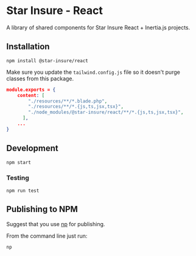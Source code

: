 # Star Insure - React
A library of shared components for Star Insure React + Inertia.js projects.

## Installation
```
npm install @star-insure/react
```

Make sure you update the `tailwind.config.js` file so it doesn't purge classes from this package.
```json
module.exports = {
    content: [
        "./resources/**/*.blade.php",
        "./resources/**/*.{js,ts,jsx,tsx}",
        "./node_modules/@star-insure/react/**/*.{js,ts,jsx,tsx}",
      ],
    ...
}
```

## Development
```bash
npm start
```
### Testing
```
npm run test
```

## Publishing to NPM
Suggest that you use [np](https://github.com/sindresorhus/np) for publishing.

From the command line just run:
```
np
```
